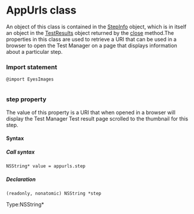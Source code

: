 # AppUrls class
An object of this class is contained in the [StepInfo](./stepinfo) object, which is in itself an object in the [TestResults](./testresults) object returned by the [close](./eyes#close-method) method.The properties in this class are used to retrieve a URI that can be used in a browser to open the Test Manager on a page that displays information about a particular step.
 
 ### Import statement 
``` 
@import EyesImages
 
 ``` 


 
 ### step property
The value of this property is a URI that when opened in a browser will display the Test Manager Test result page scrolled to the thumbnail for this step.

#### Syntax 
 ##### Call syntax 
 ``` 
NSString* value = appurls.step
 ``` 
 
 ##### Declaration 
 ``` 
 (readonly, nonatomic) NSString *step 
 ``` 
 
 Type:NSString\*